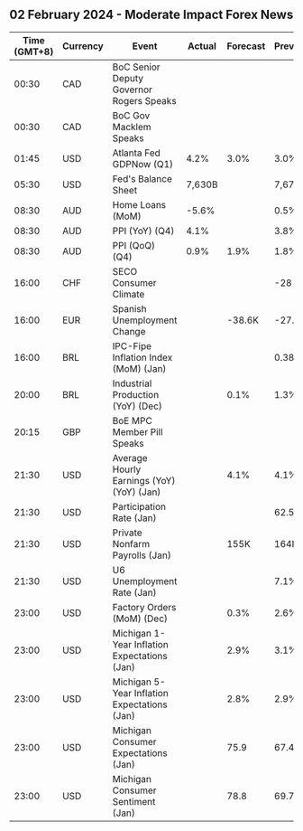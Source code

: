 ## 02 February 2024 - Moderate Impact Forex News

| Time (GMT+8) | Currency | Event | Actual | Forecast | Previous |
|------|----------|-------|--------|----------|----------|
| 00:30 | CAD | BoC Senior Deputy Governor Rogers Speaks |  |  |  |
| 00:30 | CAD | BoC Gov Macklem Speaks |  |  |  |
| 01:45 | USD | Atlanta Fed GDPNow (Q1) | 4.2% | 3.0% | 3.0% |
| 05:30 | USD | Fed's Balance Sheet | 7,630B |  | 7,677B |
| 08:30 | AUD | Home Loans (MoM) | -5.6% |  | 0.5% |
| 08:30 | AUD | PPI (YoY) (Q4) | 4.1% |  | 3.8% |
| 08:30 | AUD | PPI (QoQ) (Q4) | 0.9% | 1.9% | 1.8% |
| 16:00 | CHF | SECO Consumer Climate |  |  | -28 |
| 16:00 | EUR | Spanish Unemployment Change |  | -38.6K | -27.4K |
| 16:00 | BRL | IPC-Fipe Inflation Index (MoM) (Jan) |  |  | 0.38% |
| 20:00 | BRL | Industrial Production (YoY) (Dec) |  | 0.1% | 1.3% |
| 20:15 | GBP | BoE MPC Member Pill Speaks |  |  |  |
| 21:30 | USD | Average Hourly Earnings (YoY) (YoY) (Jan) |  | 4.1% | 4.1% |
| 21:30 | USD | Participation Rate (Jan) |  |  | 62.5% |
| 21:30 | USD | Private Nonfarm Payrolls (Jan) |  | 155K | 164K |
| 21:30 | USD | U6 Unemployment Rate (Jan) |  |  | 7.1% |
| 23:00 | USD | Factory Orders (MoM) (Dec) |  | 0.3% | 2.6% |
| 23:00 | USD | Michigan 1-Year Inflation Expectations (Jan) |  | 2.9% | 3.1% |
| 23:00 | USD | Michigan 5-Year Inflation Expectations (Jan) |  | 2.8% | 2.9% |
| 23:00 | USD | Michigan Consumer Expectations (Jan) |  | 75.9 | 67.4 |
| 23:00 | USD | Michigan Consumer Sentiment (Jan) |  | 78.8 | 69.7 |
